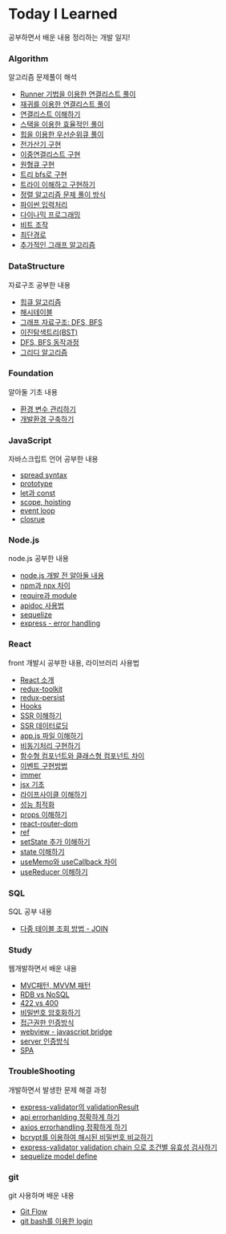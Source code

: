 # Today I Learned
공부하면서 배운 내용 정리하는 개발 일지!

### Algorithm
알고리즘 문제풀이 해석   
* [Runner 기법을 이용한 연결리스트 풀이](https://github.com/keongmini/Today-I-Learned/blob/master/Algorithm/Runner_LinkedList.md)
* [재귀를 이용한 연결리스트 풀이](https://github.com/keongmini/Today-I-Learned/blob/master/Algorithm/Recursive_LinkedList.md)
* [연결리스트 이해하기](https://github.com/keongmini/Today-I-Learned/blob/master/Algorithm/LinkedList.md)
* [스택을 이용한 효율적인 풀이](https://github.com/keongmini/Today-I-Learned/blob/master/Algorithm/Stack.md)
* [힙을 이용한 우선순위큐 풀이](https://github.com/keongmini/Today-I-Learned/blob/master/Algorithm/Priority-Queue_Heap.md)
* [전가산기 구현](https://github.com/keongmini/Today-I-Learned/blob/master/Algorithm/Electronic-calculator.md)
* [이중연결리스트 구현](https://github.com/keongmini/Today-I-Learned/blob/master/Algorithm/Double-LinkedList.md)
* [원형큐 구현](https://github.com/keongmini/Today-I-Learned/blob/master/Algorithm/Circular-Queue.md)
* [트리 bfs로 구현](https://github.com/keongmini/Today-I-Learned/blob/master/Algorithm/Tree.md)
* [트라이 이해하고 구현하기](https://github.com/keongmini/Today-I-Learned/blob/master/Algorithm/Trie.md)
* [정렬 알고리즘 문제 풀이 방식](https://github.com/keongmini/Today-I-Learned/blob/master/Algorithm/sorting.md)
* [파이썬 입력처리](https://github.com/keongmini/Today-I-Learned/blob/master/Algorithm/input_handling.md)
* [다이나믹 프로그래밍](https://github.com/keongmini/Today-I-Learned/blob/master/Algorithm/dynamic_programming.md)
* [비트 조작](https://github.com/keongmini/Today-I-Learned/blob/master/Algorithm/bit.md)
* [최단경로](https://github.com/keongmini/Today-I-Learned/blob/master/Algorithm/Shortest_path.md)
* [추가적인 그래프 알고리즘](https://github.com/keongmini/Today-I-Learned/blob/master/Algorithm/Graph.md)

### DataStructure
자료구조 공부한 내용  
* [힙큐 알고리즘](https://github.com/keongmini/Today-I-Learned/blob/master/DataStructure/Heapq.md)
* [해시테이블](https://github.com/keongmini/Today-I-Learned/blob/master/DataStructure/HashTable.md)
* [그래프 자료구조: DFS, BFS](https://github.com/keongmini/Today-I-Learned/blob/master/DataStructure/Graph.md)
* [이진탐색트리(BST)](https://github.com/keongmini/Today-I-Learned/blob/master/DataStructure/BST.md)
* [DFS, BFS 동작과정](https://github.com/keongmini/Today-I-Learned/blob/master/DataStructure/DFSBFS.md)
* [그리디 알고리즘](https://github.com/keongmini/Today-I-Learned/blob/master/DataStructure/Greedy.md)

### Foundation
알아둘 기초 내용  
* [환경 변수 관리하기](https://github.com/keongmini/Today-I-Learned/blob/master/Foundation/config.md)
* [개발환경 구축하기](https://github.com/keongmini/Today-I-Learned/blob/master/Foundation/Environment.md)

### JavaScript
자바스크립트 언어 공부한 내용  
* [spread syntax](https://github.com/keongmini/Today-I-Learned/blob/master/JavaScript/spread_syntax.md)
* [prototype](https://github.com/keongmini/Today-I-Learned/blob/master/JavaScript/prototype.md)
* [let과 const](https://github.com/keongmini/Today-I-Learned/blob/master/JavaScript/let_const.md)
* [scope, hoisting](https://github.com/keongmini/Today-I-Learned/blob/master/JavaScript/hoisting.md)
* [event loop](https://github.com/keongmini/Today-I-Learned/blob/master/JavaScript/event_loop.md)
* [closrue](https://github.com/keongmini/Today-I-Learned/blob/master/JavaScript/closure.md)

### Node.js
node.js 공부한 내용  
* [node.js 개발 전 알아둘 내용](https://github.com/keongmini/Today-I-Learned/blob/master/Node.js/foundation.md)
* [npm과 npx 차이](https://github.com/keongmini/Today-I-Learned/blob/master/Node.js/npm_npx.md)
* [require과 module](https://github.com/keongmini/Today-I-Learned/blob/master/Node.js/require.md)
* [apidoc 사용법](https://github.com/keongmini/Today-I-Learned/blob/master/Node.js/apidoc.md)
* [sequelize](https://github.com/keongmini/Today-I-Learned/blob/master/Node.js/sequelize.md)
* [express - error handling](https://github.com/keongmini/Today-I-Learned/blob/master/Node.js/sequelize.md)

### React
front 개발시 공부한 내용, 라이브러리 사용법
* [React 소개](https://github.com/keongmini/Today-I-Learned/blob/master/React/Introduction.md)
* [redux-toolkit](https://github.com/keongmini/Today-I-Learned/blob/master/React/Redux-toolkit.md)
* [redux-persist](https://github.com/keongmini/Today-I-Learned/blob/master/React/Redux-persist.md)
* [Hooks](https://github.com/keongmini/Today-I-Learned/blob/master/React/Hooks.md)
* [SSR 이해하기](https://github.com/keongmini/Today-I-Learned/blob/master/React/SSR(1).md)
* [SSR 데이터로딩](https://github.com/keongmini/Today-I-Learned/blob/master/React/SSR(2).md)
* [app.js 파일 이해하기](https://github.com/keongmini/Today-I-Learned/blob/master/React/app.md)
* [비동기처리 구현하기](https://github.com/keongmini/Today-I-Learned/blob/master/React/asynchronous.md)
* [함수형 컴포넌트와 클래스형 컴포넌트 차이](https://github.com/keongmini/Today-I-Learned/blob/master/React/class-component.md)
* [이벤트 구현방법](https://github.com/keongmini/Today-I-Learned/blob/master/React/event.md)
* [immer](https://github.com/keongmini/Today-I-Learned/blob/master/React/immer.md)
* [jsx 기초](https://github.com/keongmini/Today-I-Learned/blob/master/React/jsx.md)
* [라이프사이클 이해하기](https://github.com/keongmini/Today-I-Learned/blob/master/React/life-cycle.md)
* [성능 최적화](https://github.com/keongmini/Today-I-Learned/blob/master/React/performance-optimization.md)
* [props 이해하기](https://github.com/keongmini/Today-I-Learned/blob/master/React/props.md)
* [react-router-dom](https://github.com/keongmini/Today-I-Learned/blob/master/React/react-router.md)
* [ref](https://github.com/keongmini/Today-I-Learned/blob/master/React/ref.md)
* [setState 추가 이해하기](https://github.com/keongmini/Today-I-Learned/blob/master/React/setState.md)
* [state 이해하기](https://github.com/keongmini/Today-I-Learned/blob/master/React/state.md)
* [useMemo와 useCallback 차이](https://github.com/keongmini/Today-I-Learned/blob/master/React/useMemo%26useCallback.md)
* [useReducer 이해하기](https://github.com/keongmini/Today-I-Learned/blob/master/React/useReducer.md)

### SQL
SQL 공부 내용
* [다중 테이블 조회 방법 - JOIN](https://github.com/keongmini/Today-I-Learned/blob/master/SQL/join-types.md)

### Study
웹개발하면서 배운 내용  
* [MVC패턴, MVVM 패턴](https://github.com/keongmini/Today-I-Learned/blob/master/Study/Design-pattern.md)
* [RDB vs NoSQL](https://github.com/keongmini/Today-I-Learned/blob/master/Study/RDB_vs_NoSQL.md)
* [422 vs 400](https://github.com/keongmini/Today-I-Learned/blob/master/Study/server-error.md)
* [비밀번호 암호화하기](https://github.com/keongmini/Today-I-Learned/blob/master/Study/keep-password.md)
* [접근권한 인증방식](https://github.com/keongmini/Today-I-Learned/blob/master/Study/authorization-manage.md)
* [webview - javascript bridge](https://github.com/keongmini/Today-I-Learned/blob/master/Study/javascript-bridge.md)
* [server 인증방식](https://github.com/keongmini/Today-I-Learned/blob/master/Study/Authentication.md)
* [SPA](https://github.com/keongmini/Today-I-Learned/blob/master/Study/SPA.md)

### TroubleShooting
개발하면서 발생한 문제 해결 과정
* [express-validator의 validationResult](https://github.com/keongmini/Today-I-Learned/blob/master/TroubleShooting/express-validator.md)
* [api errorhanlding 정확하게 하기](https://github.com/keongmini/Today-I-Learned/blob/master/TroubleShooting/api-ErrorHandling.md)
* [axios errorhandling 정확하게 하기](https://github.com/keongmini/Today-I-Learned/blob/master/TroubleShooting/axios-ErrorHandling.md)
* [bcrypt를 이용하여 해시된 비밀번호 비교하기](https://github.com/keongmini/Today-I-Learned/blob/master/TroubleShooting/encrypt-password.md)
* [express-validator validation chain 으로 조건별 유효성 검사하기](https://github.com/keongmini/Today-I-Learned/blob/master/TroubleShooting/express-validator-validation.md)
* [sequelize model define](https://github.com/keongmini/Today-I-Learned/blob/master/TroubleShooting/Seqeulize_define_model.md)

### git
git 사용하며 배운 내용
* [Git Flow](https://github.com/keongmini/Today-I-Learned/blob/master/git/gitflow.md)
* [git bash를 이용한 login](https://github.com/keongmini/Today-I-Learned/blob/master/git/github-login.md)
